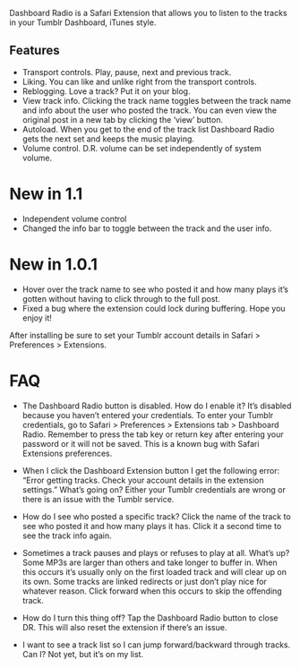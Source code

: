 Dashboard Radio is a Safari Extension that allows you to listen to the tracks in your Tumblr Dashboard, iTunes style.

Features
--------

* Transport controls. Play, pause, next and previous track.
* Liking. You can like and unlike right from the transport controls.
* Reblogging. Love a track? Put it on your blog.
* View track info. Clicking the track name toggles between the track name and info about the user who posted the track. You can even view the original post in a new tab by clicking the ‘view’ button.
* Autoload. When you get to the end of the track list Dashboard Radio gets the next set and keeps the music playing.
* Volume control. D.R. volume can be set independently of system volume.

New in 1.1
=========

* Independent volume control
* Changed the info bar to toggle between the track and the user info.

New in 1.0.1
==========

* Hover over the track name to see who posted it and how many plays it’s gotten without having to click through to the full post.
* Fixed a bug where the extension could lock during buffering.
Hope you enjoy it!

After installing be sure to set your Tumblr account details in Safari > Preferences > Extensions.

FAQ
====

* The Dashboard Radio button is disabled. How do I enable it? It’s disabled because you haven’t entered your credentials. To enter your Tumblr credentials, go to Safari > Preferences > Extensions tab > Dashboard Radio. Remember to press the tab key or return key after entering your password or it will not be saved. This is a known bug with Safari Extensions preferences.

* When I click the Dashboard Extension button I get the following error: “Error getting tracks. Check your account details in the extension settings.” What’s going on? Either your Tumblr credentials are wrong or there is an issue with the Tumblr service.

* How do I see who posted a specific track? Click the name of the track to see who posted it and how many plays it has. Click it a second time to see the track info again.

* Sometimes a track pauses and plays or refuses to play at all. What’s up? Some MP3s are larger than others and take longer to buffer in. When this occurs it’s usually only on the first loaded track and will clear up on its own. Some tracks are linked redirects or just don’t play nice for whatever reason. Click forward when this occurs to skip the offending track.

* How do I turn this thing off? Tap the Dashboard Radio button to close DR. This will also reset the extension if there’s an issue.

* I want to see a track list so I can jump forward/backward through tracks. Can I? Not yet, but it’s on my list.
